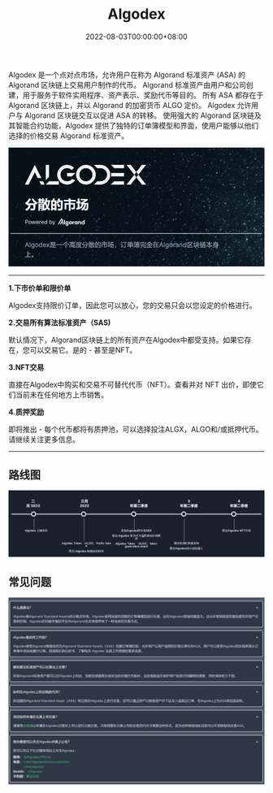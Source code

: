 ﻿---
title: "Algodex"
description: "Algodex is a peer-to-peer marketplace for trading Algorand Standard Assets. Algodex uses a unique order book model that allows users to make limit orders."
date: 2022-08-03T00:00:00+08:00
lastmod: 2022-08-03T00:00:00+08:00
draft: false
authors: ["kiki"]
featuredImage: "algodex.png"
tags: ["Exchanges","Algodex"]
categories: ["nfts"]
nfts: ["Exchanges"]
blockchain: "Algorand"
website: "https://app.algodex.com/about"
twitter: "https://twitter.com/algodexofficial"
discord: ""
telegram: "https://t.me/Algodex"
github: "https://github.com/algodex/algodex-mailbox"
youtube: ""
twitch: ""
facebook: ""
instagram: ""
reddit: "https://www.reddit.com/r/Algodex/"
medium: ""
steam: ""
gitbook: ""
googleplay: ""
appstore: ""
status: "Live"
weight: 
lightgallery: true
toc: true
pinned: false
recommend: false
recommend1: false
---
Algodex 是一个点对点市场，允许用户在称为 Algorand 标准资产 (ASA) 的 Algorand 区块链上交易用户制作的代币。 Algorand 标准资产由用户和公司创建，用于服务于软件实用程序、资产表示、奖励代币等目的。 所有 ASA 都存在于 Algorand 区块链上，并以 Algorand 的加密货币 ALGO 定价。 Algodex 允许用户与 Algorand 区块链交互以促进 ASA 的转移。
使用强大的 Algorand 区块链及其智能合约功能，Algodex 提供了独特的订单簿模型和界面，使用户能够以他们选择的价格交易 Algorand 标准资产。

![image-20220803190738647](image-20220803190738647.png)

---

**1.下市价单和限价单**

Algodex支持限价订单，因此您可以放心，您的交易只会以您设定的价格进行。

**2.交易所有算法标准资产（SAS)**

默认情况下，Algorand区块链上的所有资产在Algodex中都受支持。如果它存在，您可以交易它。是的 - 甚至是NFT。

**3.NFT交易**

直接在Algodex中购买和交易不可替代代币（NFT）。查看并对 NFT 出价，即使它们当前未在任何地方上市销售。

**4.质押奖励**

即将推出 - 每个代币都将有质押池，可以选择投注ALGX，ALGO和/或抵押代币。请继续关注更多信息。

---

## 路线图

![image-20220803192357978](image-20220803192357978.png)

## 常见问题

![image-20220803192824653](image-20220803192824653.png)